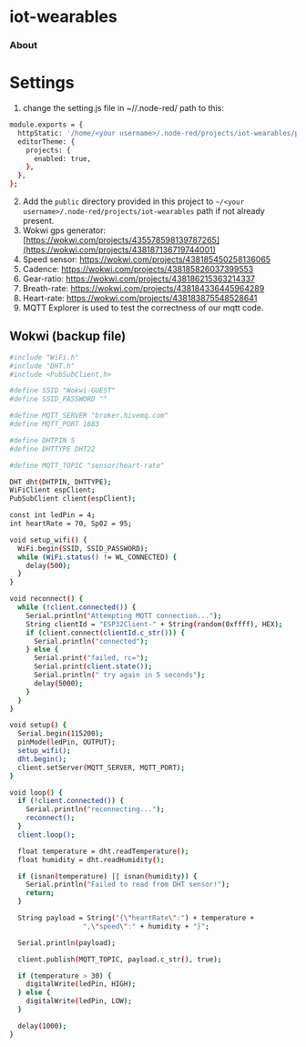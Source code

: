 iot-wearables
=============

### About


# Settings

1. change the setting.js file in ~/<your username>/.node-red/ path to this:

```bash
module.exports = {
  httpStatic: '/home/<your username>/.node-red/projects/iot-wearables/public',
  editorTheme: {
    projects: {
      enabled: true,
    },
  },
};
```

2. Add the `public` directory provided in this project to `~/<your username>/.node-red/projects/iot-wearables` path if not already present.
3. Wokwi gps generator: [https://wokwi.com/projects/435578598139787265](https://wokwi.com/projects/438187136719744001)
4. Speed sensor: https://wokwi.com/projects/438185450258136065
5. Cadence: https://wokwi.com/projects/438185826037399553
6. Gear-ratio: https://wokwi.com/projects/438186215363214337
7. Breath-rate: https://wokwi.com/projects/438184336445964289
8. Heart-rate: https://wokwi.com/projects/438183875548528641
9. MQTT Explorer is used to test the correctness of our mqtt code.

## Wokwi (backup file)

```bash
#include "WiFi.h"
#include "DHT.h"
#include <PubSubClient.h>

#define SSID "Wokwi-GUEST"
#define SSID_PASSWORD ""

#define MQTT_SERVER "broker.hivemq.com"
#define MQTT_PORT 1883

#define DHTPIN 5
#define DHTTYPE DHT22

#define MQTT_TOPIC "sensor/heart-rate"

DHT dht(DHTPIN, DHTTYPE);
WiFiClient espClient;
PubSubClient client(espClient);

const int ledPin = 4;
int heartRate = 70, Sp02 = 95;

void setup_wifi() {
  WiFi.begin(SSID, SSID_PASSWORD);
  while (WiFi.status() != WL_CONNECTED) {
    delay(500);
  }
}

void reconnect() {
  while (!client.connected()) {
    Serial.println("Attempting MQTT connection...");
    String clientId = "ESP32Client-" + String(random(0xffff), HEX);
    if (client.connect(clientId.c_str())) {
      Serial.println("connected");
    } else {
      Serial.print("failed, rc=");
      Serial.print(client.state());
      Serial.println(" try again in 5 seconds");
      delay(5000);
    }
  }
}

void setup() {
  Serial.begin(115200);
  pinMode(ledPin, OUTPUT);
  setup_wifi();
  dht.begin();
  client.setServer(MQTT_SERVER, MQTT_PORT);
}

void loop() {
  if (!client.connected()) {
    Serial.println("reconnecting...");
    reconnect();
  }
  client.loop();

  float temperature = dht.readTemperature();
  float humidity = dht.readHumidity();

  if (isnan(temperature) || isnan(humidity)) {
    Serial.println("Failed to read from DHT sensor!");
    return;
  }

  String payload = String("{\"heartRate\":") + temperature +
                  ",\"speed\":" + humidity + "}";

  Serial.println(payload);

  client.publish(MQTT_TOPIC, payload.c_str(), true);

  if (temperature > 30) {
    digitalWrite(ledPin, HIGH);
  } else {
    digitalWrite(ledPin, LOW);
  }

  delay(1000);
}
```
